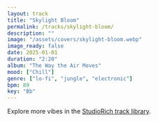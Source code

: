 ```yaml
---
layout: track
title: "Skylight Bloom"
permalink: /tracks/skylight-bloom/
description: ""
image: "/assets/covers/skylight-bloom.webp"
image_ready: false
date: 2025-01-01
duration: "2:20"
album: "The Way the Air Moves"
mood: ["Chill"]
genre: ["lo-fi", "jungle", "electronic"]
bpm: 89
key: "Bb"
---
```


Explore more vibes in the [StudioRich track library](/tracks/).
